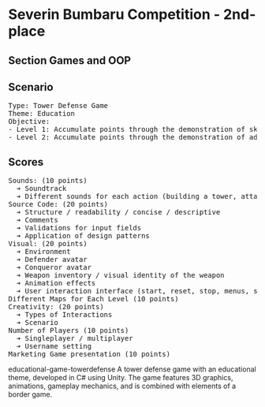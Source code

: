 # Severin Bumbaru Competition - 2nd-place
## Section Games and OOP 

## Scenario
<pre>
Type: Tower Defense Game
Theme: Education
Objective:
- Level 1: Accumulate points through the demonstration of skills and abilities, as well as confrontation.
- Level 2: Accumulate points through the demonstration of advanced skills and abilities (which depend on those from Level 1) and confrontation.
</pre>

## Scores
<pre>
Sounds: (10 points)
  ➔ Soundtrack
  ➔ Different sounds for each action (building a tower, attacking, annihilating an enemy, defeating an enemy, progressing to the next level)
Source Code: (20 points)
  ➔ Structure / readability / concise / descriptive
  ➔ Comments
  ➔ Validations for input fields
  ➔ Application of design patterns
Visual: (20 points)
  ➔ Environment
  ➔ Defender avatar
  ➔ Conqueror avatar
  ➔ Weapon inventory / visual identity of the weapon
  ➔ Animation effects
  ➔ User interaction interface (start, reset, stop, menus, score/number of lives/timer/collisions/teleportations notifications)
Different Maps for Each Level (10 points)
Creativity: (20 points)
  ➔ Types of Interactions
  ➔ Scenario
Number of Players (10 points)
  ➔ Singleplayer / multiplayer
  ➔ Username setting
Marketing Game presentation (10 points)
</pre>


educational-game-towerdefense
A tower defense game with an educational theme, developed in C# using Unity. The game features 3D graphics, animations, gameplay mechanics, and is combined with elements of a border game.
